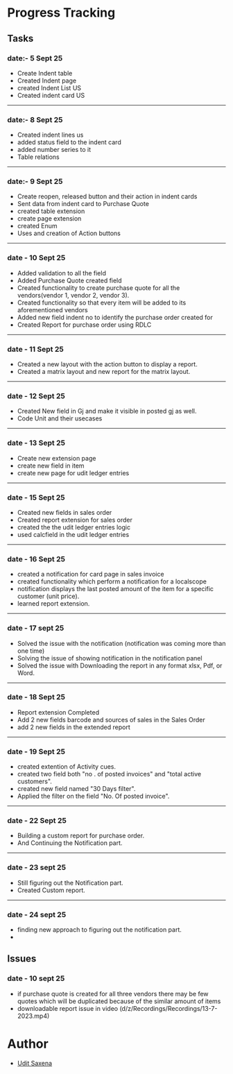 # Progress Tracking
## Tasks
### date:- 5 Sept 25
- Create Indent table 
- Created Indent page 
- created Indent List US
- Created indent card US

---

### date:- 8 Sept 25
- Created indent lines us
- added status field to the indent card
- added number series to it
- Table relations

---

### date:- 9 Sept 25
- Create reopen, released button and their action in indent cards
- Sent data from indent card to Purchase Quote
- created table extension
- create page extension
- created Enum
- Uses and creation of Action buttons

---

### date - 10 Sept 25
- Added validation to all the field
- Added Purchase Quote created field 
- Created functionality to create purchase quote for all the vendors(vendor 1, vendor 2, vendor 3).
- Created functionality so that every item will be added to its aforementioned vendors
- Added new field indent no to identify the purchase order created for 
- Created Report for purchase order using RDLC

---

### date - 11 Sept 25
- Created a new layout with the action button to display a report.
- Created a matrix layout and new report for the matrix layout.

---

### date - 12 Sept 25
- Created New field in Gj and make it visible in posted gj as well.
- Code Unit and their usecases

--- 
### date - 13 Sept 25
- Create new extension page
- create new field in item 
- create new page for udit ledger entries

---
### date - 15 Sept 25
- Created new fields in sales order 
- Created report extension for sales order
- created the the udit ledger entries logic
- used calcfield in the udit ledger entries 

---
### date - 16 Sept 25
- created a notification for card page in sales invoice
- created functionality which perform a notification for a localscope 
- notification displays the last posted amount of the item for a specific customer (unit price).
- learned report extension.

---
### date - 17 sept 25
- Solved the issue with the notification (notification was coming more than one time)
- Solving the issue of showing notification in the notification panel
- Solved the issue with Downloading the report in any format xlsx, Pdf, or Word.

---
### date - 18 Sept 25
- Report extension Completed
- Add 2 new fields barcode and sources of sales in the Sales Order
- add 2 new fields in the extended report 

---
### date - 19 Sept 25
- created extention of Activity cues.
- created two field both "no . of posted invoices" and "total active customers".
- created new field named "30 Days filter".
- Applied the filter on the field "No. Of posted invoice".

---
### date - 22 Sept 25
- Building a custom report for purchase order.
- And Continuing the Notification part.
---

### date - 23 sept 25
- Still figuring out the Notification part.
- Created Custom report.

---
### date - 24 sept 25
- finding new approach to figuring out the notification part.
- 





## Issues
### date - 10 sept 25
- if purchase quote is created for all three vendors there may be few quotes which will be duplicated because of the similar amount of items
- downloadable report issue in video (d/z/Recordings/Recordings/13-7-2023.mp4)

# Author
- [Udit Saxena](https://github.com/UditSax3na/)